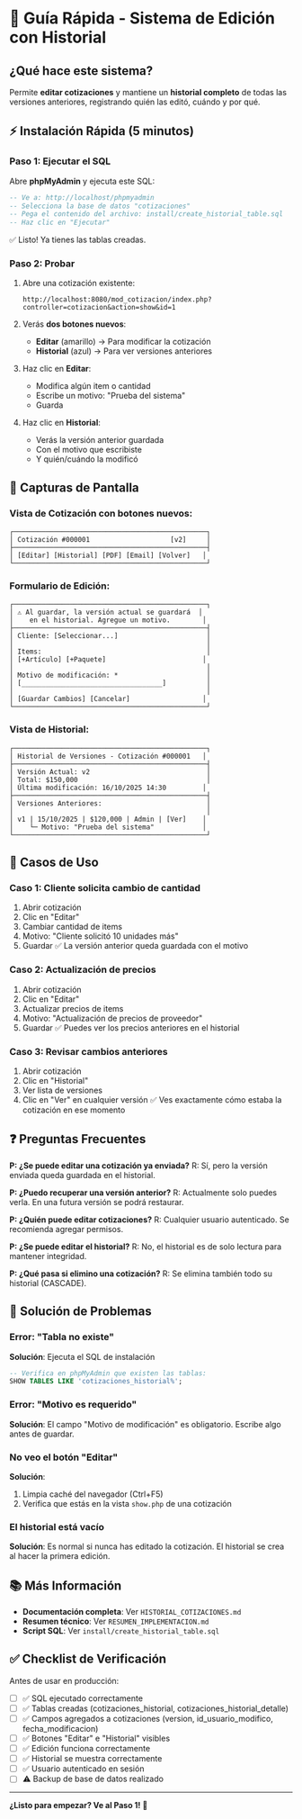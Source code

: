 # 🚀 Guía Rápida - Sistema de Edición con Historial

## ¿Qué hace este sistema?

Permite **editar cotizaciones** y mantiene un **historial completo** de todas las versiones anteriores, registrando quién las editó, cuándo y por qué.

## ⚡ Instalación Rápida (5 minutos)

### Paso 1: Ejecutar el SQL

Abre **phpMyAdmin** y ejecuta este SQL:

```sql
-- Ve a: http://localhost/phpmyadmin
-- Selecciona la base de datos "cotizaciones"
-- Pega el contenido del archivo: install/create_historial_table.sql
-- Haz clic en "Ejecutar"
```

✅ Listo! Ya tienes las tablas creadas.

### Paso 2: Probar

1. Abre una cotización existente:
   ```
   http://localhost:8080/mod_cotizacion/index.php?controller=cotizacion&action=show&id=1
   ```

2. Verás **dos botones nuevos**:
   - **Editar** (amarillo) → Para modificar la cotización
   - **Historial** (azul) → Para ver versiones anteriores

3. Haz clic en **Editar**:
   - Modifica algún item o cantidad
   - Escribe un motivo: "Prueba del sistema"
   - Guarda

4. Haz clic en **Historial**:
   - Verás la versión anterior guardada
   - Con el motivo que escribiste
   - Y quién/cuándo la modificó

## 📸 Capturas de Pantalla

### Vista de Cotización con botones nuevos:
```
┌────────────────────────────────────────────────┐
│ Cotización #000001                    [v2]     │
├────────────────────────────────────────────────┤
│ [Editar] [Historial] [PDF] [Email] [Volver]   │
└────────────────────────────────────────────────┘
```

### Formulario de Edición:
```
┌────────────────────────────────────────────────┐
│ ⚠️ Al guardar, la versión actual se guardará  │
│    en el historial. Agregue un motivo.        │
├────────────────────────────────────────────────┤
│ Cliente: [Seleccionar...]                      │
│                                                │
│ Items:                                         │
│ [+Artículo] [+Paquete]                        │
│                                                │
│ Motivo de modificación: *                      │
│ [___________________________________]          │
│                                                │
│ [Guardar Cambios] [Cancelar]                  │
└────────────────────────────────────────────────┘
```

### Vista de Historial:
```
┌────────────────────────────────────────────────┐
│ Historial de Versiones - Cotización #000001   │
├────────────────────────────────────────────────┤
│ Versión Actual: v2                             │
│ Total: $150,000                                │
│ Última modificación: 16/10/2025 14:30         │
├────────────────────────────────────────────────┤
│ Versiones Anteriores:                          │
│                                                │
│ v1 | 15/10/2025 | $120,000 | Admin | [Ver]    │
│    └─ Motivo: "Prueba del sistema"            │
└────────────────────────────────────────────────┘
```

## 🎯 Casos de Uso

### Caso 1: Cliente solicita cambio de cantidad
1. Abrir cotización
2. Clic en "Editar"
3. Cambiar cantidad de items
4. Motivo: "Cliente solicitó 10 unidades más"
5. Guardar
✅ La versión anterior queda guardada con el motivo

### Caso 2: Actualización de precios
1. Abrir cotización
2. Clic en "Editar"
3. Actualizar precios de items
4. Motivo: "Actualización de precios de proveedor"
5. Guardar
✅ Puedes ver los precios anteriores en el historial

### Caso 3: Revisar cambios anteriores
1. Abrir cotización
2. Clic en "Historial"
3. Ver lista de versiones
4. Clic en "Ver" en cualquier versión
✅ Ves exactamente cómo estaba la cotización en ese momento

## ❓ Preguntas Frecuentes

**P: ¿Se puede editar una cotización ya enviada?**
R: Sí, pero la versión enviada queda guardada en el historial.

**P: ¿Puedo recuperar una versión anterior?**
R: Actualmente solo puedes verla. En una futura versión se podrá restaurar.

**P: ¿Quién puede editar cotizaciones?**
R: Cualquier usuario autenticado. Se recomienda agregar permisos.

**P: ¿Se puede editar el historial?**
R: No, el historial es de solo lectura para mantener integridad.

**P: ¿Qué pasa si elimino una cotización?**
R: Se elimina también todo su historial (CASCADE).

## 🐛 Solución de Problemas

### Error: "Tabla no existe"
**Solución**: Ejecuta el SQL de instalación
```sql
-- Verifica en phpMyAdmin que existen las tablas:
SHOW TABLES LIKE 'cotizaciones_historial%';
```

### Error: "Motivo es requerido"
**Solución**: El campo "Motivo de modificación" es obligatorio. Escribe algo antes de guardar.

### No veo el botón "Editar"
**Solución**: 
1. Limpia caché del navegador (Ctrl+F5)
2. Verifica que estás en la vista `show.php` de una cotización

### El historial está vacío
**Solución**: Es normal si nunca has editado la cotización. El historial se crea al hacer la primera edición.

## 📚 Más Información

- **Documentación completa**: Ver `HISTORIAL_COTIZACIONES.md`
- **Resumen técnico**: Ver `RESUMEN_IMPLEMENTACION.md`
- **Script SQL**: Ver `install/create_historial_table.sql`

## ✅ Checklist de Verificación

Antes de usar en producción:

- [ ] ✅ SQL ejecutado correctamente
- [ ] ✅ Tablas creadas (cotizaciones_historial, cotizaciones_historial_detalle)
- [ ] ✅ Campos agregados a cotizaciones (version, id_usuario_modifico, fecha_modificacion)
- [ ] ✅ Botones "Editar" e "Historial" visibles
- [ ] ✅ Edición funciona correctamente
- [ ] ✅ Historial se muestra correctamente
- [ ] ✅ Usuario autenticado en sesión
- [ ] ⚠️ Backup de base de datos realizado

---

**¿Listo para empezar? Ve al Paso 1! 🚀**
